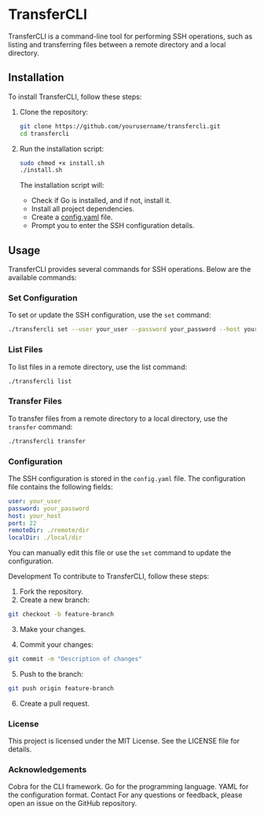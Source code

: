 # TransferCLI

TransferCLI is a command-line tool for performing SSH operations, such as listing and transferring files between a remote directory and a local directory.

## Installation

To install TransferCLI, follow these steps:

1. Clone the repository:

   ```sh
   git clone https://github.com/yourusername/transfercli.git
   cd transfercli
   ```

2. Run the installation script:

   ```sh
   sudo chmod +x install.sh
   ./install.sh
   ```

   The installation script will:

   - Check if Go is installed, and if not, install it.
   - Install all project dependencies.
   - Create a [config.yaml](http://_vscodecontentref_/#%7B%22uri%22%3A%7B%22%24mid%22%3A1%2C%22fsPath%22%3A%22%2Fhome%2Fjulian%2FDeveloper%2Fgo-cli%2Fconfig.yaml%22%2C%22path%22%3A%22%2Fhome%2Fjulian%2FDeveloper%2Fgo-cli%2Fconfig.yaml%22%2C%22scheme%22%3A%22file%22%7D%7D) file.
   - Prompt you to enter the SSH configuration details.

## Usage

TransferCLI provides several commands for SSH operations. Below are the available commands:

### Set Configuration

To set or update the SSH configuration, use the `set` command:

```sh
./transfercli set --user your_user --password your_password --host your_host --port 22 --remoteDir ./remote/dir --localDir ./local/dir
```

### List Files

To list files in a remote directory, use the list command:

```sh
./transfercli list
```

### Transfer Files

To transfer files from a remote directory to a local directory, use the `transfer` command:

```sh
./transfercli transfer
```

### Configuration

The SSH configuration is stored in the `config.yaml` file. The configuration file contains the following fields:

```yaml
user: your_user
password: your_password
host: your_host
port: 22
remoteDir: ./remote/dir
localDir: ./local/dir
```

You can manually edit this file or use the `set` command to update the configuration.

Development
To contribute to TransferCLI, follow these steps:

1. Fork the repository.
2. Create a new branch:

```sh
git checkout -b feature-branch
```

3. Make your changes.

4. Commit your changes:

```sh
git commit -m "Description of changes"
```

5. Push to the branch:

```sh
git push origin feature-branch
```

6. Create a pull request.

### License

This project is licensed under the MIT License. See the LICENSE file for details.

### Acknowledgements

Cobra for the CLI framework.
Go for the programming language.
YAML for the configuration format.
Contact
For any questions or feedback, please open an issue on the GitHub repository.
